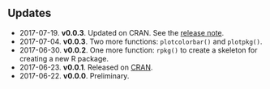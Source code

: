 ## Updates

- 2017-07-19. **v0.0.3**. Updated on CRAN. See the [release note](https://github.com/pzhaonet/beginr/releases/tag/v0.1).
- 2017-07-04. **v0.0.3**. Two more functions: `plotcolorbar()` and `plotpkg()`.
- 2017-06-30. **v0.0.2**. One more function: `rpkg()` to create a skeleton for creating a new R package.
- 2017-06-23. **v0.0.1**. Released on [CRAN](https://cran.r-project.org/web/packages/beginr/).
- 2017-06-22. **v0.0.0**. Preliminary.

